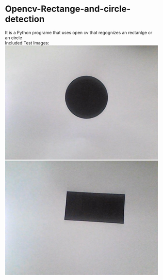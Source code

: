 # Opencv-Rectange-and-circle-detection
It is a Python programe that uses open cv that regognizes an rectanlge or an circle<br />
Included Test Images:
![](https://github.com/Mice0x/Opencv-Rectange-and-circle-detection/blob/master/Circle.jpg)
![](https://github.com/Mice0x/Opencv-Rectange-and-circle-detection/blob/master/Rect.jpg)
